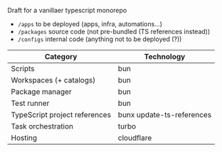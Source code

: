 Draft for a vanillaer typescript monorepo

- `/apps` to be deployed (apps, infra, automations...)
- `/packages` source code (not pre-bundled (TS references instead))
- `/configs` internal code (anything not to be deployed (?))

| Category | Technology |
|----------|------------|
| Scripts | bun |
| Workspaces (+ catalogs) | bun |
| Package manager | bun |
| Test runner | bun |
| TypeScript project references | bunx update-ts-references |
| Task orchestration | turbo |
| Hosting | cloudflare |
